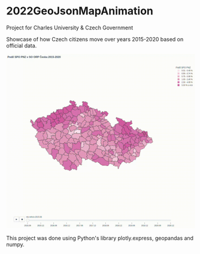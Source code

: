 # 2022GeoJsonMapAnimation
Project for Charles University & Czech Government

Showcase of how Czech citizens move over years 2015-2020 based on official data.

![Animation of GeoJson Map](orp.gif)

This project was done using Python's library plotly.express, geopandas and numpy.